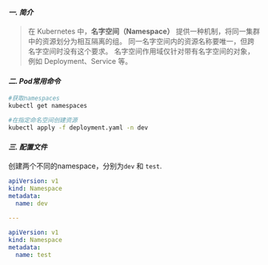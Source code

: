 #### *一. 简介* 
> 在 Kubernetes 中，**名字空间（Namespace）** 提供一种机制，将同一集群中的资源划分为相互隔离的组。 同一名字空间内的资源名称要唯一，但跨名字空间时没有这个要求。 名字空间作用域仅针对带有名字空间的对象，例如 Deployment、Service 等。

#### *二. Pod常用命令*
```bash
#获取namespaces
kubectl get namespaces

#在指定命名空间创建资源
kubectl apply -f deployment.yaml -n dev

```


#### *三. 配置文件*
创建两个不同的namespace，分别为`dev` 和 `test`.
```yaml
apiVersion: v1
kind: Namespace
metadata:
  name: dev
  
---

apiVersion: v1
kind: Namespace
metadata:
  name: test
```